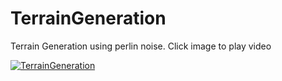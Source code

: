 # TerrainGeneration

Terrain Generation using perlin noise. Click image to play video

[![TerrainGeneration](https://i.ytimg.com/vi/lumQZ2rsqCs/maxresdefault.jpg)](https://www.youtube.com/watch?v=lumQZ2rsqCs)
